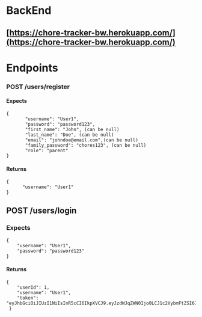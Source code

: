 # BackEnd

## [https://chore-tracker-bw.herokuapp.com/](https://chore-tracker-bw.herokuapp.com/)

# Endpoints

### POST /users/register

#### Expects

```
{
       "username": "User1",
       "password": "password123",
       "first_name": "John", (can be null)
       "last_name": "Doe", (can be null)
       "email": "johndoe@email.com",(can be null)
       "family_password": "chores123", (can be null)
       "role": "parent"
}
```

#### Returns
```
{
      "username": "User1" 
}
```

## POST /users/login

### Expects

```
{
    "username": "User1",
    "password": "password123"
}
```

#### Returns
```
{
    "userId": 1,
    "username": "User1",
    "token": "eyJhbGciOiJIUzI1NiIsInR5cCI6IkpXVCJ9.eyJzdWJqZWN0Ijo0LCJ1c2VybmFtZSI6InRlc3Q1IiwiaWF0IjoxNTc0MTA2MzE3LCJleHAiOjE1NzQxOTI3MTd9.eSFR6qhfnC8JstvFxo6PmDTZLke_uQHlu6LKEOAePeo"
 }
 ```
